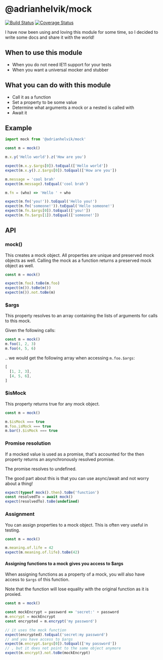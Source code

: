 # @adrianhelvik/mock

[![Build Status](https://travis-ci.org/adrianhelvik/mock.svg?branch=master)](https://travis-ci.org/adrianhelvik/mock)
[![Coverage Status](https://coveralls.io/repos/github/adrianhelvik/mock/badge.svg?branch=master)](https://coveralls.io/github/adrianhelvik/mock?branch=master)

I have now been using and loving this module for some time,
so I decided to write some docs and share it with the world!

## When to use this module
- When you do not need IE11 support for your tests
- When you want a universal mocker and stubber

## What you can do with this module

- Call it as a function
- Set a property to be some value
- Determine what arguments a mock or a nested is called with
- Await it

## Example

```javascript
import mock from '@adrianhelvik/mock'

const m = mock()

m.x.y('Hello world').z('How are you')

expect(m.x.y.$args[0]).toEqual(['Hello world'])
expect(m.x.y().z.$args[0]).toEqual(['How are you'])

m.message = 'cool brah'
expect(m.message).toEqual('cool brah')

m.fn = (who) => 'Hello ' + who

expect(m.fn('you!')).toEqual('Hello you!')
expect(m.fn('someone!')).toEqual('Hello someone!')
expect(m.fn.$args[0]).toEqual(['you!'])
expect(m.fn.$args[1]).toEqual(['someone!'])
```

## API

### mock()

This creates a mock object. All properties are unique and preserved
mock objects as well. Calling the mock as a function returns a
preserved mock object as well.

```javascript
const m = mock()

expect(m.foo).toBe(m.foo)
expect(m()).toBe(m())
expect(m()).not.toBe(m)
```

### $args
This property resolves to an array containing the lists
of arguments for calls to this mock.

Given the following calls:

```javascript
const m = mock()
m.foo(1, 2, 3)
m.foo(4, 5, 6)
```

.. we would get the following array when accessing `m.foo.$args`:

```javascript
[
  [1, 2, 3],
  [4, 5, 6],
]
```

### $isMock
This property returns true for any mock object.

```javascript
const m = mock()

m.$isMock === true
m.foo.isMock === true
m.bar().$isMock === true
```

### Promise resolution

If a mocked value is used as a promise, that's accounted for
the then property returns an asynchronously resolved promise.

The promise resolves to undefined.

The good part about this is that you can use async/await and
not worry about a thing!

```javascript
expect(typeof mock().then).toBe('function')
const resolvedTo = await mock()
expect(resolvedTo).toBe(undefined)
```

### Assignment
You can assign properties to a mock object. This is often
very useful in testing.

```javascript
const m = mock()

m.meaning.of.life = 42
expect(m.meaning.of.life).toBe(42)
```

#### Assigning functions to a mock gives you access to $args
When assigning functions as a property of a mock, you will also
have access to `$args` of this function.

Note that the function will lose equality with the original
function as it is proxied.

```javascript
const m = mock()

const mockEncrypt = password => 'secret:' + password
m.encrypt = mockEncrypt
const encrypted = m.encrypt('my password')

// it uses the mock function
expect(encrypted).toEqual('secret:my password')
// and you have access to $args
expect(m.encrypt.$args[0]).toEqual(['my password'])
// , but it does not point to the same object anymore
expect(m.encrypt).not.toBe(mockEncrypt)
```
